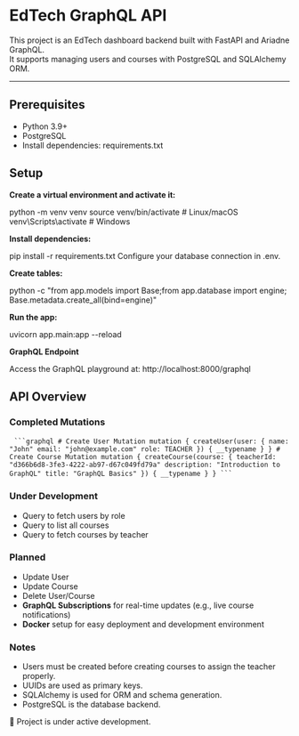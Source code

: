 # EdTech GraphQL API

This project is an EdTech dashboard backend built with FastAPI and Ariadne GraphQL.  
It supports managing users and courses with PostgreSQL and SQLAlchemy ORM.

---

## Prerequisites

- Python 3.9+
- PostgreSQL
- Install dependencies: requirements.txt

## Setup

**Create a virtual environment and activate it:**

python -m venv venv
source venv/bin/activate  # Linux/macOS
venv\Scripts\activate     # Windows

**Install dependencies:**

pip install -r requirements.txt
Configure your database connection in .env.

**Create tables:**

python -c "from app.models import Base;from app.database import engine; Base.metadata.create_all(bind=engine)"

**Run the app:**

uvicorn app.main:app --reload

**GraphQL Endpoint**

Access the GraphQL playground at: http://localhost:8000/graphql

## API Overview
### Completed Mutations

<pre lang="markdown"> <code>```graphql # Create User Mutation mutation { createUser(user: { name: "John" email: "john@example.com" role: TEACHER }) { __typename } } # Create Course Mutation mutation { createCourse(course: { teacherId: "d366b6d8-3fe3-4222-ab97-d67c049fd79a" description: "Introduction to GraphQL" title: "GraphQL Basics" }) { __typename } } ```</code> </pre>

### Under Development

- Query to fetch users by role
- Query to list all courses
- Query to fetch courses by teacher

### Planned

- Update User
- Update Course
- Delete User/Course
- **GraphQL Subscriptions** for real-time updates (e.g., live course notifications)  
- **Docker** setup for easy deployment and development environment  

### Notes

- Users must be created before creating courses to assign the teacher properly.
- UUIDs are used as primary keys.
- SQLAlchemy is used for ORM and schema generation.
- PostgreSQL is the database backend.

🚧 Project is under active development.
